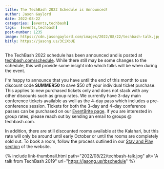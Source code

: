 ```yaml
---
title: The TechBash 2022 Schedule is Announced!
author: Jason Gaylord
date: 2022-08-22
categories: [events,techbash]
tags:  [events,techbash]
post-number: 1235
image: https://cdn.jasongaylord.com/images/2022/08/22/techbash-talk.jpg
bitly: https://jasong.us/3CiXbUE
---
```


The TechBash 2022 schedule has been announced and is posted at [techbash.com/schedule](https://jasong.us/tbschedule). While there still may be some changes to the schedule, this will provide some insight into which talks will be when during the event. 

I'm happy to announce that you have until the end of this month to use discount code **SUMMER50** to save $50 off your individual ticket purchase. This applies to new purchased tickets only and does not stack with any other discounts such as group rates. We currently have 3-day main conference tickets available as well as the 4-day pass which includes a pre-conference session. Tickets for both the 3-day and 4-day conference passes can be purchased on our [EventBrite page](https://jasong.us/3tFZ5to). If you are interested in group rates, please reach out by sending an email to groups @ techbash.com. 

In addition, there are still discounted rooms available at the Kalahari, but this rate will only be around until early October or until the rooms are completely sold out. To book a room, follow the process outlined in our [Stay and Play section](https://jasong.us/hotelreg) of the website.

{% include link-thumbnail.html path="2022/08/22/techbash-talk.jpg" alt="A talk from TechBash 2019" url="https://jasong.us/tbschedule" %}